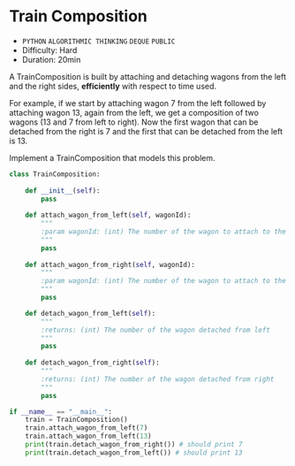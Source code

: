 # Train Composition

- `PYTHON` `ALGORITHMIC THINKING` `DEQUE` `PUBLIC`
- Difficulty: Hard
- Duration: 20min

A TrainComposition is built by attaching and detaching wagons from the left and the right sides, **efficiently** with respect to time used.

For example, if we start by attaching wagon 7 from the left followed by attaching wagon 13, again from the left, we get a composition of two wagons (13 and 7 from left to right). Now the first wagon that can be detached from the right is 7 and the first that can be detached from the left is 13.

Implement a TrainComposition that models this problem.

```python
class TrainComposition:
    
    def __init__(self):
        pass
    
    def attach_wagon_from_left(self, wagonId):
        """
        :param wagonId: (int) The number of the wagon to attach to the left
        """
        pass
    
    def attach_wagon_from_right(self, wagonId):
        """
        :param wagonId: (int) The number of the wagon to attach to the right
        """
        pass

    def detach_wagon_from_left(self):
        """
        :returns: (int) The number of the wagon detached from left
        """
        pass
    
    def detach_wagon_from_right(self):
        """
        :returns: (int) The number of the wagon detached from right
        """
        pass

if __name__ == "__main__":
    train = TrainComposition()
    train.attach_wagon_from_left(7)
    train.attach_wagon_from_left(13)
    print(train.detach_wagon_from_right()) # should print 7
    print(train.detach_wagon_from_left()) # should print 13
```
